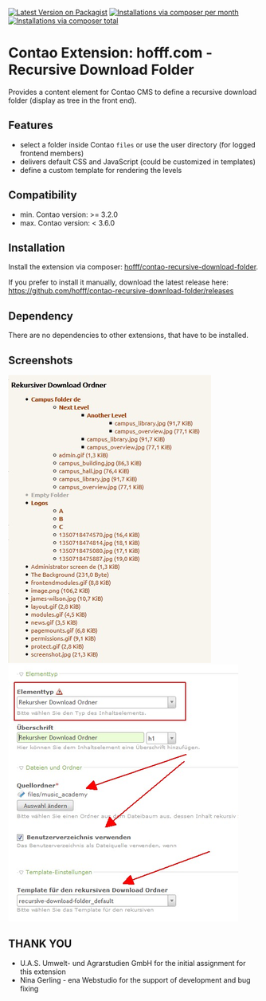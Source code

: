 [![Latest Version on Packagist](http://img.shields.io/packagist/v/hofff/contao-recursive-download-folder.svg?style=flat)](https://packagist.org/packages/hofff/contao-recursive-download-folder)
[![Installations via composer per month](http://img.shields.io/packagist/dm/hofff/contao-recursive-download-folder.svg?style=flat)](https://packagist.org/packages/hofff/contao-recursive-download-folder)
[![Installations via composer total](http://img.shields.io/packagist/dt/hofff/contao-recursive-download-folder.svg?style=flat)](https://packagist.org/packages/hofff/contao-recursive-download-folder)

# Contao Extension: hofff.com - Recursive Download Folder

Provides a content element for Contao CMS to define a recursive download folder (display as tree in the front end).


## Features

- select a folder inside Contao `files` or use the user directory (for logged frontend members)
- delivers default CSS and JavaScript (could be customized in templates)
- define a custom template for rendering the levels


## Compatibility

- min. Contao version: >= 3.2.0
- max. Contao version: <  3.6.0


## Installation

Install the extension via composer: [hofff/contao-recursive-download-folder](https://packagist.org/packages/hofff/contao-recursive-download-folder).

If you prefer to install it manually, download the latest release here: https://github.com/hofff/contao-recursive-download-folder/releases


## Dependency

There are no dependencies to other extensions, that have to be installed.


## Screenshots

![Front end output](screenshot-frontend.jpg)
![Back end configuration](screenshot-backend.jpg)


## THANK YOU

- U.A.S. Umwelt- und Agrarstudien GmbH for the initial assignment for this extension
- Nina Gerling - ena Webstudio for the support of development and bug fixing
